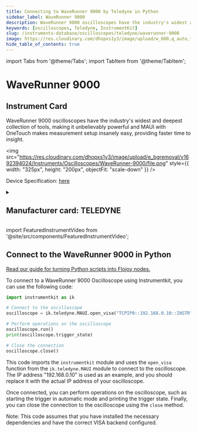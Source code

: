 ```yaml
---
title: Connecting to WaveRunner 9000 by Teledyne in Python
sidebar_label: WaveRunner 9000
description: WaveRunner 9000 oscilloscopes have the industry's widest and deepest collection of tools, making it unbelievably powerful and MAUI with OneTouch makes measurement setup insanely easy, providing faster time to insight.
keywords: [oscilloscopes, Teledyne, InstrumentKit]
slug: /instruments-database/oscilloscopes/teledyne/waverunner-9000
image: https://res.cloudinary.com/dhopxs1y3/image/upload/w_600,q_auto,f_auto/e_bgremoval/v1692394024/Instruments/Oscilloscopes/WaveRunner-9000/file.jpg
hide_table_of_contents: true
---
```


import Tabs from '@theme/Tabs';
import TabItem from '@theme/TabItem';

# WaveRunner 9000

## Instrument Card

<div className="flex">

<div>

WaveRunner 9000 oscilloscopes have the industry's widest and deepest collection of tools, making it unbelievably powerful and MAUI with OneTouch makes measurement setup insanely easy, providing faster time to insight.

</div>

<img src="https://res.cloudinary.com/dhopxs1y3/image/upload/e_bgremoval/v1692394024/Instruments/Oscilloscopes/WaveRunner-9000/file.png" style={{ width: "325px", height: "200px", objectFit: "scale-down" }} />

</div>

<div className="flex text-center">

<p>Device Specification: <a target="\_blank" href="https://cdn.teledynelecroy.com/files/pdf/waverunner9000-datasheet.pdf">here</a></p>

</div>

<details style={{ marginTop: "15px"}}>
<summary><h2>Manufacturer card: TELEDYNE</h2></summary>

<img src="https://res.cloudinary.com/dhopxs1y3/image/upload/v1692812958/Instruments/Vendor%20Logos/Teledyne_technologies.png" style={{ width: "100%", height: "170px",objectFit: "scale-down" }} />

Teledyne LeCroy is an American manufacturer of oscilloscopes, protocol analyzers and other test equipment. LeCroy is now a subsidiary of Teledyne Technologies.

<ul>
  <li>Headquarters: USA</li>
  <li>Yearly Revenue (millions, USD): 5458.6</li>
  <li>Vendor Website: <a href="https://www.teledynelecroy.com/">here</a></li>
</ul>
</details>

import FeaturedInstrumentVideo from '@site/src/components/FeaturedInstrumentVideo';

<FeaturedInstrumentVideo category='OSCILLOSCOPES' manufacturer='TELEDYNE'></FeaturedInstrumentVideo>


## Connect to the WaveRunner 9000 in Python

[Read our guide for turning Python scripts into Flojoy nodes.](https://docs.flojoy.ai/custom-nodes/creating-custom-node/)
<Tabs>

<TabItem value="Flojoy" label="Flojoy" className="flojoy-instrument-tabs">

<NodeCardCollection category='OSCILLOSCOPES' manufacturer='TELEDYNE'></NodeCardCollection>

</TabItem>
<TabItem value="InstrumentKit" label="InstrumentKit">

To connect to a WaveRunner 9000 Oscilloscope using Instrumentkit, you can use the following code:

```python
import instrumentkit as ik

# Connect to the oscilloscope
oscilloscope = ik.teledyne.MAUI.open_visa("TCPIP0::192.168.0.10::INSTR")

# Perform operations on the oscilloscope
oscilloscope.run()
print(oscilloscope.trigger_state)

# Close the connection
oscilloscope.close()
```

This code imports the `instrumentkit` module and uses the `open_visa` function from the `ik.teledyne.MAUI` module to connect to the oscilloscope. The IP address "192.168.0.10" is used as an example, and you should replace it with the actual IP address of your oscilloscope.

Once connected, you can perform operations on the oscilloscope, such as starting the trigger in automatic mode and printing the trigger state. Finally, you can close the connection to the oscilloscope using the `close` method.

Note: This code assumes that you have installed the necessary dependencies and have the correct VISA backend configured.

</TabItem>
</Tabs>